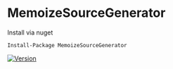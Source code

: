 # MemoizeSourceGenerator

Install via nuget

```Install-Package MemoizeSourceGenerator```

[![Version](https://img.shields.io/nuget/v/MemoizeSourceGenerator.svg)](https://nuget.org/packages/MemoizeSourceGenerator)